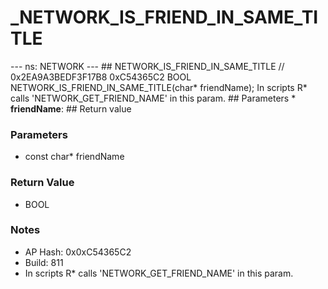 # _NETWORK_IS_FRIEND_IN_SAME_TITLE

--- ns: NETWORK --- ## NETWORK_IS_FRIEND_IN_SAME_TITLE  // 0x2EA9A3BEDF3F17B8 0xC54365C2 BOOL NETWORK_IS_FRIEND_IN_SAME_TITLE(char* friendName);  In scripts R* calls 'NETWORK_GET_FRIEND_NAME' in this param.  ## Parameters * **friendName**:  ## Return value

### Parameters
* const char* friendName

### Return Value
* BOOL

### Notes
* AP Hash: 0x0xC54365C2
* Build: 811
* In scripts R* calls 'NETWORK_GET_FRIEND_NAME' in this param.

